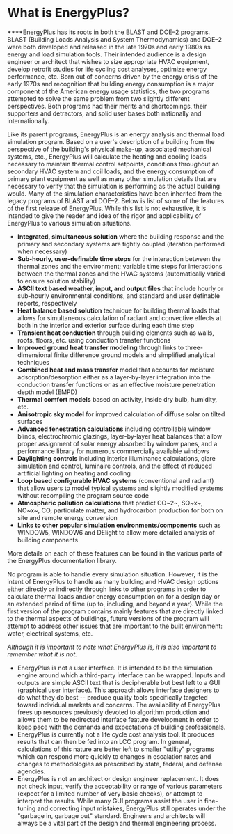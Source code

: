 # What is EnergyPlus?

 ****EnergyPlus has its roots in both the BLAST and DOE–2 programs. BLAST (Building Loads Analysis and System Thermodynamics) and DOE–2 were both developed and released in the late 1970s and early 1980s as energy and load simulation tools. Their intended audience is a design engineer or architect that wishes to size appropriate HVAC equipment, develop retrofit studies for life cycling cost analyses, optimize energy performance, etc. Born out of concerns driven by the energy crisis of the early 1970s and recognition that building energy consumption is a major component of the American energy usage statistics, the two programs attempted to solve the same problem from two slightly different perspectives. Both programs had their merits and shortcomings, their supporters and detractors, and solid user bases both nationally and internationally.

Like its parent programs, EnergyPlus is an energy analysis and thermal load simulation program. Based on a user's description of a building from the perspective of the building's physical make-up, associated mechanical systems, etc., EnergyPlus will calculate the heating and cooling loads necessary to maintain thermal control setpoints, conditions throughout an secondary HVAC system and coil loads, and the energy consumption of primary plant equipment as well as many other simulation details that are necessary to verify that the simulation is performing as the actual building would. Many of the simulation characteristics have been inherited from the legacy programs of BLAST and DOE–2. Below is list of some of the features of the first release of EnergyPlus. While this list is not exhaustive, it is intended to give the reader and idea of the rigor and applicability of EnergyPlus to various simulation situations.

- **Integrated, simultaneous solution** where the building response and the primary and secondary systems are tightly coupled (iteration performed when necessary)
- **Sub-hourly, user-definable time steps** for the interaction between the thermal zones and the environment; variable time steps for interactions between the thermal zones and the HVAC systems (automatically varied to ensure solution stability)
- **ASCII text based weather, input, and output files** that include hourly or sub-hourly environmental conditions, and standard and user definable reports, respectively
- **Heat balance based solution** technique for building thermal loads that allows for simultaneous calculation of radiant and convective effects at both in the interior and exterior surface during each time step
- **Transient heat conduction** through building elements such as walls, roofs, floors, etc. using conduction transfer functions
- **Improved ground heat transfer modeling** through links to three-dimensional finite difference ground models and simplified analytical techniques
- **Combined heat and mass transfer** model that accounts for moisture adsorption/desorption either as a layer-by-layer integration into the conduction transfer functions or as an effective moisture penetration depth model (EMPD)
- **Thermal comfort models** based on activity, inside dry bulb, humidity, etc.
- **Anisotropic sky model** for improved calculation of diffuse solar on tilted surfaces
- **Advanced fenestration calculations** including controllable window blinds, electrochromic glazings, layer-by-layer heat balances that allow proper assignment of solar energy absorbed by window panes, and a performance library for numerous commercially available windows
- **Daylighting controls** including interior illuminance calculations, glare simulation and control, luminaire controls, and the effect of reduced artificial lighting on heating and cooling
- **Loop based configurable HVAC systems** (conventional and radiant) that allow users to model typical systems and slightly modified systems without recompiling the program source code
- **Atmospheric pollution calculations** that predict CO~2~, SO~x~, NO~x~, CO, particulate matter, and hydrocarbon production for both on site and remote energy conversion
- **Links to other popular simulation environments/components** such as WINDOW5, WINDOW6 and DElight to allow more detailed analysis of building components

More details on each of these features can be found in the various parts of the EnergyPlus documentation library.

No program is able to handle every simulation situation. However, it is the intent of EnergyPlus to handle as many building and HVAC design options either directly or indirectly through links to other programs in order to calculate thermal loads and/or energy consumption on for a design day or an extended period of time (up to, including, and beyond a year). While the first version of the program contains mainly features that are directly linked to the thermal aspects of buildings, future versions of the program will attempt to address other issues that are important to the built environment: water, electrical systems, etc.

*Although it is important to note what EnergyPlus is, it is also important to remember what it is not.*

- EnergyPlus is not a user interface. It is intended to be the simulation engine around which a third-party interface can be wrapped. Inputs and outputs are simple ASCII text that is decipherable but best left to a GUI (graphical user interface). This approach allows interface designers to do what they do best -- produce quality tools specifically targeted toward individual markets and concerns. The availability of EnergyPlus frees up resources previously devoted to algorithm production and allows them to be redirected interface feature development in order to keep pace with the demands and expectations of building professionals.
- EnergyPlus is currently not a life cycle cost analysis tool. It produces results that can then be fed into an LCC program. In general, calculations of this nature are better left to smaller "utility" programs which can respond more quickly to changes in escalation rates and changes to methodologies as prescribed by state, federal, and defense agencies.
- EnergyPlus is not an architect or design engineer replacement. It does not check input, verify the acceptability or range of various parameters (expect for a limited number of very basic checks), or attempt to interpret the results. While many GUI programs assist the user in fine-tuning and correcting input mistakes, EnergyPlus still operates under the "garbage in, garbage out" standard. Engineers and architects will always be a vital part of the design and thermal engineering process.
